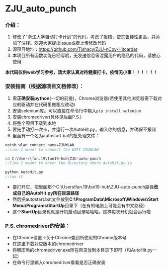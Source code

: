 # ZJU_auto_punch
### 介绍：
1.  修改了“浙江大学自动打卡计划”的代码，考虑了报错，使其鲁棒性更高，并添加了注释。欢迎大家提出issue或者上传修改代码  
2.  源项目地址：https://github.com/Tishacy/ZJU-nCov-Hitcarder 
3. 本项目所有函数功能已经写明，无发送信息等泄露用户的隐私的代码，请放心使用

**本代码仅供web学习参考，请大家认真对待健康打卡，疫情无小事！！！！！！** 

### 安装指南（根据源项目文档修改）：
1. 需**正确安装python**(一切的前提)，Chrome浏览器(若使用其他浏览器需下载对应的驱动并在代码里做相应改动)
2. 安装selenium库。可以直接在命令行中输入`pip install selenium`
3. 安装chromedriver(具体见后面P.S.)
4. 将整个项目下载到本地
5. 要先手动打一次卡，并运行一次AutoHit.py，输入你的信息，并确保不报错
6. 里面有一个名为autostart.bat的批处理文件：
```bat
netsh wlan connect name=ZJUWLAN
::line 1 meant to connect the WIFI ZJUWLAN

cd C:\Users\fan.19\fan19-hub\ZJU-auto-punch
::line 2 meant to enter the directory where AutoHit.py is

python AutoHit.py
::run it
```
- 要打开它，把里面那个C:\Users\fan.19\fan19-hub\ZJU-auto-punch路径**改成自己的AutoHit.py所在目录路径** 
-  然后把autostart.bat文件放到**C:\ProgramData\Microsoft\Windows\Start Menu\Programs\StartUp**目录下（在有的电脑上可能会有中文路径） 
- 这个**StartUp**目录也就是开机启动目录哈哈哈，这样每次开机就会运行啦



### P.S. chromedriver的安装：
  - 在Chrome设置->关于Chrome查到所使用的Chrome版本号
  - 在[这里](http://npm.taobao.org/mirrors/chromedriver/)下载对应版本的chromedriver
  - 将解压后的chromedriver.exe所在目录放到本目录下即可（和AutoHit.py一起）
  - 在命令行里输入chromedriver看看是否正确安装
